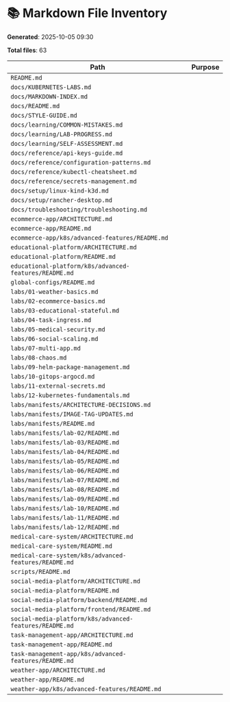 # 📚 Markdown File Inventory

**Generated**: 2025-10-05 09:30

**Total files**: 63

| Path | Purpose |
|------|--------|
| `README.md` | |
| `docs/KUBERNETES-LABS.md` | |
| `docs/MARKDOWN-INDEX.md` | |
| `docs/README.md` | |
| `docs/STYLE-GUIDE.md` | |
| `docs/learning/COMMON-MISTAKES.md` | |
| `docs/learning/LAB-PROGRESS.md` | |
| `docs/learning/SELF-ASSESSMENT.md` | |
| `docs/reference/api-keys-guide.md` | |
| `docs/reference/configuration-patterns.md` | |
| `docs/reference/kubectl-cheatsheet.md` | |
| `docs/reference/secrets-management.md` | |
| `docs/setup/linux-kind-k3d.md` | |
| `docs/setup/rancher-desktop.md` | |
| `docs/troubleshooting/troubleshooting.md` | |
| `ecommerce-app/ARCHITECTURE.md` | |
| `ecommerce-app/README.md` | |
| `ecommerce-app/k8s/advanced-features/README.md` | |
| `educational-platform/ARCHITECTURE.md` | |
| `educational-platform/README.md` | |
| `educational-platform/k8s/advanced-features/README.md` | |
| `global-configs/README.md` | |
| `labs/01-weather-basics.md` | |
| `labs/02-ecommerce-basics.md` | |
| `labs/03-educational-stateful.md` | |
| `labs/04-task-ingress.md` | |
| `labs/05-medical-security.md` | |
| `labs/06-social-scaling.md` | |
| `labs/07-multi-app.md` | |
| `labs/08-chaos.md` | |
| `labs/09-helm-package-management.md` | |
| `labs/10-gitops-argocd.md` | |
| `labs/11-external-secrets.md` | |
| `labs/12-kubernetes-fundamentals.md` | |
| `labs/manifests/ARCHITECTURE-DECISIONS.md` | |
| `labs/manifests/IMAGE-TAG-UPDATES.md` | |
| `labs/manifests/README.md` | |
| `labs/manifests/lab-02/README.md` | |
| `labs/manifests/lab-03/README.md` | |
| `labs/manifests/lab-04/README.md` | |
| `labs/manifests/lab-05/README.md` | |
| `labs/manifests/lab-06/README.md` | |
| `labs/manifests/lab-07/README.md` | |
| `labs/manifests/lab-08/README.md` | |
| `labs/manifests/lab-09/README.md` | |
| `labs/manifests/lab-10/README.md` | |
| `labs/manifests/lab-11/README.md` | |
| `labs/manifests/lab-12/README.md` | |
| `medical-care-system/ARCHITECTURE.md` | |
| `medical-care-system/README.md` | |
| `medical-care-system/k8s/advanced-features/README.md` | |
| `scripts/README.md` | |
| `social-media-platform/ARCHITECTURE.md` | |
| `social-media-platform/README.md` | |
| `social-media-platform/backend/README.md` | |
| `social-media-platform/frontend/README.md` | |
| `social-media-platform/k8s/advanced-features/README.md` | |
| `task-management-app/ARCHITECTURE.md` | |
| `task-management-app/README.md` | |
| `task-management-app/k8s/advanced-features/README.md` | |
| `weather-app/ARCHITECTURE.md` | |
| `weather-app/README.md` | |
| `weather-app/k8s/advanced-features/README.md` | |
